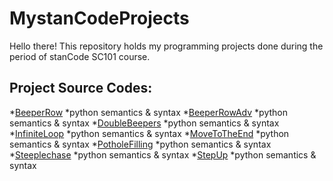 # MystanCodeProjects
Hello there!
This repository holds my programming projects done during the period of stanCode SC101 course.

## Project Source Codes:

*[BeeperRow](https://github.com/A80Leo/MystanCodeProjects/blob/main/MystanCodeProjects/BeeperRow.py)
*python semantics & syntax
*[BeeperRowAdv](https://github.com/A80Leo/MystanCodeProjects/blob/main/MystanCodeProjects/BeeperRowAdv.py)
*python semantics & syntax
*[DoubleBeepers](https://github.com/A80Leo/MystanCodeProjects/blob/main/MystanCodeProjects/DoubleBeepers.py)
*python semantics & syntax
*[InfiniteLoop](https://github.com/A80Leo/MystanCodeProjects/blob/main/MystanCodeProjects/InfiniteLoop.py)
*python semantics & syntax
*[MoveToTheEnd](https://github.com/A80Leo/MystanCodeProjects/blob/main/MystanCodeProjects/MoveToTheEnd.py)
*python semantics & syntax
*[PotholeFilling](https://github.com/A80Leo/MystanCodeProjects/blob/main/MystanCodeProjects/PotholeFilling.py)
*python semantics & syntax
*[Steeplechase](https://github.com/A80Leo/MystanCodeProjects/blob/main/MystanCodeProjects/Steeplechase.py)
*python semantics & syntax
*[StepUp](https://github.com/A80Leo/MystanCodeProjects/blob/main/MystanCodeProjects/StepUp.py)
*python semantics & syntax

